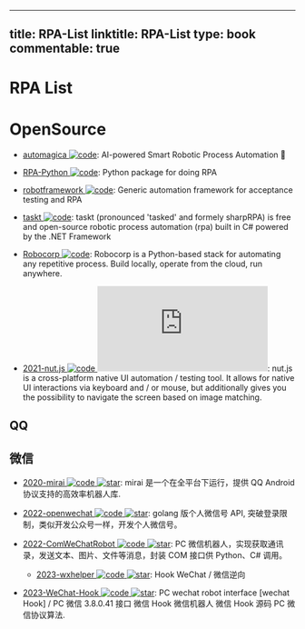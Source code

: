 
---
title: RPA-List
linktitle: RPA-List
type: book
commentable: true
---

# RPA List

# OpenSource

- [automagica ![code](https://ng-tech.icu/assets/code.svg)](https://github.com/automagica/automagica): AI-powered Smart Robotic Process Automation 🤖

- [RPA-Python ![code](https://ng-tech.icu/assets/code.svg)](https://github.com/tebelorg/RPA-Python): Python package for doing RPA

- [robotframework ![code](https://ng-tech.icu/assets/code.svg)](https://github.com/robotframework/robotframework): Generic automation framework for acceptance testing and RPA

- [taskt ![code](https://ng-tech.icu/assets/code.svg)](https://github.com/saucepleez/taskt): taskt (pronounced 'tasked' and formely sharpRPA) is free and open-source robotic process automation (rpa) built in C# powered by the .NET Framework

- [Robocorp ![code](https://ng-tech.icu/assets/code.svg)](https://robocorp.com/): Robocorp is a Python-based stack for automating any repetitive process. Build locally, operate from the cloud, run anywhere.

- [2021-nut.js ![code](https://ng-tech.icu/assets/code.svg) ![star](https://img.shields.io/github/stars/nut-tree/nut.js)](https://github.com/nut-tree/nut.js): nut.js is a cross-platform native UI automation / testing tool. It allows for native UI interactions via keyboard and / or mouse, but additionally gives you the possibility to navigate the screen based on image matching.

## QQ

## 微信

- [2020-mirai ![code](https://ng-tech.icu/assets/code.svg) ![star](https://img.shields.io/github/stars/mamoe/mirai)](https://github.com/mamoe/mirai): mirai 是一个在全平台下运行，提供 QQ Android 协议支持的高效率机器人库.

- [2022-openwechat ![code](https://ng-tech.icu/assets/code.svg) ![star](https://img.shields.io/github/stars/eatmoreapple/openwechat)](https://github.com/eatmoreapple/openwechat): golang 版个人微信号 API, 突破登录限制，类似开发公众号一样，开发个人微信号。

- [2022-ComWeChatRobot ![code](https://ng-tech.icu/assets/code.svg) ![star](https://img.shields.io/github/stars/ljc545w/ComWeChatRobot)](https://github.com/ljc545w/ComWeChatRobot): PC 微信机器人，实现获取通讯录，发送文本、图片、文件等消息，封装 COM 接口供 Python、C# 调用。

  - [2023-wxhelper ![code](https://ng-tech.icu/assets/code.svg) ![star](https://img.shields.io/github/stars/ttttupup/wxhelper)](https://github.com/ttttupup/wxhelper): Hook WeChat / 微信逆向

- [2023-WeChat-Hook ![code](https://ng-tech.icu/assets/code.svg) ![star](https://img.shields.io/github/stars/aixed/WeChat-Hook)](https://github.com/aixed/WeChat-Hook): PC wechat robot interface [wechat Hook] / PC 微信 3.8.0.41 接口 微信 Hook 微信机器人 微信 Hook 源码 PC 微信协议算法.

    